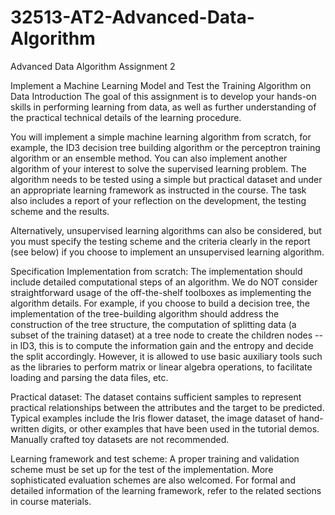 # 32513-AT2-Advanced-Data-Algorithm
Advanced Data Algorithm Assignment 2

Implement a Machine Learning Model and Test the Training Algorithm on Data
Introduction
The goal of this assignment is to develop your hands-on skills in performing learning from data, as well as further understanding of the practical technical details of the learning procedure.

You will implement a simple machine learning algorithm from scratch, for example, the ID3 decision tree building algorithm or the perceptron training algorithm or an ensemble method. You can also implement another algorithm of your interest to solve the supervised learning problem. The algorithm needs to be tested using a simple but practical dataset and under an appropriate learning framework as instructed in the course. The task also includes a report of your reflection on the development, the testing scheme and the results.

Alternatively, unsupervised learning algorithms can also be considered, but you must specify the testing scheme and the criteria clearly in the report (see below) if you choose to implement an unsupervised learning algorithm.

Specification
Implementation from scratch: The implementation should include detailed computational steps of an algorithm. We do NOT consider straightforward usage of the off-the-shelf toolboxes as implementing the algorithm details. For example, if you choose to build a decision tree, the implementation of the tree-building algorithm should address the construction of the tree structure, the computation of splitting data (a subset of the training dataset) at a tree node to create the children nodes -- in ID3, this is to compute the information gain and the entropy and decide the split accordingly. However, it is allowed to use basic auxiliary tools such as the libraries to perform matrix or linear algebra operations, to facilitate loading and parsing the data files, etc.

Practical dataset: The dataset contains sufficient samples to represent practical relationships between the attributes and the target to be predicted. Typical examples include the Iris flower dataset, the image dataset of hand-written digits, or other examples that have been used in the tutorial demos. Manually crafted toy datasets are not recommended.

Learning framework and test scheme: A proper training and validation scheme must be set up for the test of the implementation. More sophisticated evaluation schemes are also welcomed. For formal and detailed information of the learning framework, refer to the related sections in course materials.
